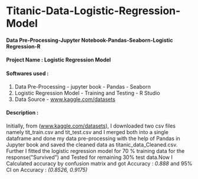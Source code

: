 # Titanic-Data-Logistic-Regression-Model

#### Data Pre-Processing-Jupyter Notebook-Pandas-Seaborn-Logistic Regression-R

#### Project Name : Logistic Regression Model

#### Softwares used :

1) Data Pre-Processing - jupyter book - Pandas - Seaborn
2) Logistic Regression Model - Training and Testing - R Studio
3) Data Source - www.kaggle.com/datasets

#### Description :

  Initially, from (www.kaggle.com/datasets), I downloaded two csv files namely tit_train.csv and tit_test.csv and I merged both into a single dataframe and done my data pre-processing with the help of Pandas in Jupyter book and saved the cleaned data as titanic_data_Cleaned.csv. Further I fitted the logistic regression model for 70 % training data for the response("Survived") and Tested for remaining 30% test data.Now I Calculated accuracy by confusion matrix and got Accuracy : _0.888_ and 95% CI on Accuracy : _(0.8526, 0.9175)_

